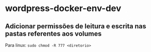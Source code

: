 # wordpress-docker-env-dev


## Adicionar permissões de leitura e escrita nas pastas referentes aos volumes

Para linux:
`sudo chmod -R 777 <diretorio>`